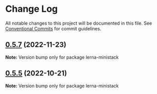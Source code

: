 # Change Log

All notable changes to this project will be documented in this file.
See [Conventional Commits](https://conventionalcommits.org) for commit guidelines.

## [0.5.7](https://github.com/just-paja/lerna-tools/compare/v0.5.6...v0.5.7) (2022-11-23)

**Note:** Version bump only for package lerna-ministack





## [0.5.5](https://github.com/just-paja/lerna-tools/compare/v0.5.4...v0.5.5) (2022-10-21)

**Note:** Version bump only for package lerna-ministack
